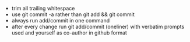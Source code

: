 - trim all trailing whitespace
- use git commit -a rather than git add && git commit
- always run add/commit in one command
- after every change run git add/commit (oneliner) with verbatim prompts used and yourself as co-author in github format
